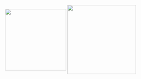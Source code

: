 <img height=200 align="center" src="https://github-readme-stats.vercel.app/api?username=JoeSiu&count_private=true&show_icons=true&hide_border=true&border_radius=10&hide=stars&theme=transparent" />
<img height=225 align="center" src="https://github-readme-stats.vercel.app/api/top-langs/?username=JoeSiu&theme=transparent&hide_border=true&layout=compact&langs_count=8" />
